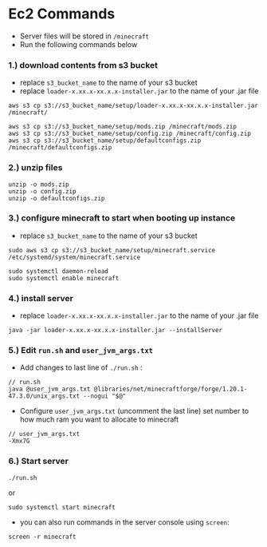 # Ec2 Commands

- Server files will be stored in `/minecraft`
- Run the following commands below

### 1.) download contents from s3 bucket
- replace `s3_bucket_name` to the name of your s3 bucket
- replace `loader-x.xx.x-xx.x.x-installer.jar` to the name of your .jar file

```
aws s3 cp s3://s3_bucket_name/setup/loader-x.xx.x-xx.x.x-installer.jar /minecraft/

aws s3 cp s3://s3_bucket_name/setup/mods.zip /minecraft/mods.zip
aws s3 cp s3://s3_bucket_name/setup/config.zip /minecraft/config.zip
aws s3 cp s3://s3_bucket_name/setup/defaultconfigs.zip /minecraft/defaultconfigs.zip
```

### 2.) unzip files
```
unzip -o mods.zip
unzip -o config.zip
unzip -o defaultconfigs.zip
```

### 3.) configure minecraft to start when booting up instance
- replace `s3_bucket_name` to the name of your s3 bucket
```
sudo aws s3 cp s3://s3_bucket_name/setup/minecraft.service /etc/systemd/system/minecraft.service

sudo systemctl daemon-reload
sudo systemctl enable minecraft
```

### 4.) install server
- replace `loader-x.xx.x-xx.x.x-installer.jar` to the name of your .jar file
```
java -jar loader-x.xx.x-xx.x.x-installer.jar --installServer
```

### 5.) Edit `run.sh` and `user_jvm_args.txt`
- Add changes to last line of `./run.sh` : 
```
// run.sh
java @user_jvm_args.txt @libraries/net/minecraftforge/forge/1.20.1-47.3.0/unix_args.txt --nogui "$@"
```
- Configure `user_jvm_args.txt` (uncomment the last line) set number to how much ram you want to allocate to minecraft
```
// user_jvm_args.txt
-Xmx7G
```


### 6.) Start server
```
./run.sh
```
or
```
sudo systemctl start minecraft
```

- you can also run commands in the server console using `screen`:
```
screen -r minecraft
```